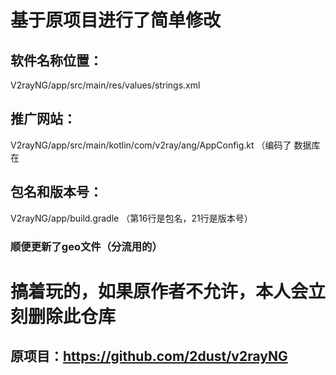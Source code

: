 # 基于原项目进行了简单修改

## 软件名称位置：
V2rayNG/app/src/main/res/values/strings.xml
## 推广网站：
V2rayNG/app/src/main/kotlin/com/v2ray/ang/AppConfig.kt （编码了 数据库在
## 包名和版本号：
V2rayNG/app/build.gradle （第16行是包名，21行是版本号）

### 顺便更新了geo文件（分流用的）

# 搞着玩的，如果原作者不允许，本人会立刻删除此仓库
## 原项目：https://github.com/2dust/v2rayNG
